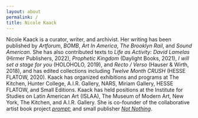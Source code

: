 ```yaml
---
layout: about
permalink: /
title: Nicole Kaack
---
```

<p>Nicole Kaack is a curator, writer, and archivist. Her writing has been published by <i>Artforum</i>, <i>BOMB</i>, <i>Art In America</i>, <i>The Brooklyn Rail</i>, and <i>Sound American</i>. She has also contributed texts to <i>Life as Activity: David Lamelas</i> (Hirmer Publishers, 2022), <i>Prophetic Kingdom</i> (Daylight Books, 2021), <i>I will set a stage for you</i> (HOLOHOLO, 2019), and <i>Recto / Verso</i> (Hauser & Wirth, 2018), and has edited collections including <i>Twelve Month CRUSH</i> (HESSE FLATOW, 2020). Kaack has organized exhibitions and programs at The Kitchen, Hunter College, A.I.R. Gallery, NARS, Miriam Gallery, HESSE FLATOW, and Small Editions. Kaack has held positions at the Institute for Studies on Latin American Art (ISLAA), The Museum of Modern Art, New York, The Kitchen, and A.I.R. Gallery. She is co-founder of the collaborative artist book project <a href="https://cargocollective.com/promptcolon" target="_blank"><i>prompt:</i></a> and small publisher <a href="http://notnothing.ooo/" target="_blank"><i>Not Nothing</i></a>.</p>
